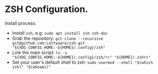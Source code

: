# ZSH Configuration.

Install process:

  - Install `zsh`, e.g: `sudo apt install zsh zsh-doc`
  - Grab the repository: `git clone --recursive git@github.com:Lattyware/zsh.git "${XDG_CONFIG_HOME:-${HOME}/.config}/zsh"`
  - Link the main script: `ln -s "${XDG_CONFIG_HOME:-${HOME}/.config}/zsh/rc" "${HOME}/.zshrc"`
  - Set your user's default shell to zsh: `sudo usermod --shell "$(which zsh)" "$(whoami)"`
